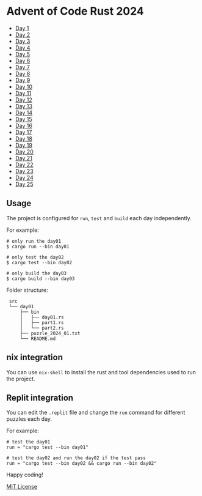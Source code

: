 # Advent of Code Rust 2024

- [Day 1](src/day01)
- [Day 2](src/day02)
- [Day 3](src/day03)
- [Day 4](src/day04)
- [Day 5](src/day05)
- [Day 6](src/day06)
- [Day 7](src/day07)
- [Day 8](src/day08)
- [Day 9](src/day09)
- [Day 10](src/day10)
- [Day 11](src/day11)
- [Day 12](src/day12)
- [Day 13](src/day13)
- [Day 14](src/day14)
- [Day 15](src/day15)
- [Day 16](src/day16)
- [Day 17](src/day17)
- [Day 18](src/day18)
- [Day 19](src/day19)
- [Day 20](src/day20)
- [Day 21](src/day21)
- [Day 22](src/day22)
- [Day 23](src/day23)
- [Day 24](src/day24)
- [Day 25](src/day25)

## Usage

The project is configured for `run`, `test` and `build` each day independently.

For example:

    # only run the day01
    $ cargo run --bin day01

    # only test the day02
    $ cargo test --bin day02

    # only build the day03
    $ cargo build --bin day03

Folder structure:

     src
     └── day01
         ├── bin
         │   ├── day01.rs
         │   ├── part1.rs
         │   └── part2.rs
         ├── puzzle_2024_01.txt
         └── README.md

## nix integration

You can use `nix-shell` to install the rust and tool dependencies used to run
the project.

## Replit integration

You can edit the `.replit` file and change the `run` command for different
puzzles each day.

For example:

    # test the day01
    run = "cargo test --bin day01"

    # test the day02 and run the day02 if the test pass
    run = "cargo test --bin day02 && cargo run --bin day02"

Happy coding!

[MIT License](LICENSE)

